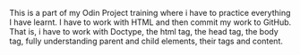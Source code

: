 This is a part of my Odin Project training where i have to practice everything I have learnt. I have to work with HTML and then commit my work to GitHub. That is, i have to work with Doctype, the html tag, the head tag, the body tag, fully understanding parent and child elements, their tags and content. 